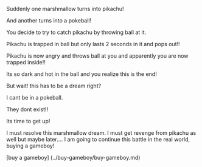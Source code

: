 Suddenly one marshmallow turns into pikachu!

And another turns into a pokeball!

You decide to try to catch pikachu by throwing ball at it.

Pikachu is trapped in ball but only lasts 2 seconds in it and pops out!!

Pikachu is now angry and throws ball at you and apparently you are now trapped inside!!

Its so dark and hot in the ball and you realize this is the end!

But wait! this has to be a dream right?

I cant be in a pokeball.

They dont exist!!

Its time to get up!

I must resolve this marshmallow dream.
I must get revenge from pikachu as well but maybe later....
I am going to continue this battle in the real world, buying a gameboy!

[buy a gameboy] (../buy-gameboy/buy-gameboy.md)
